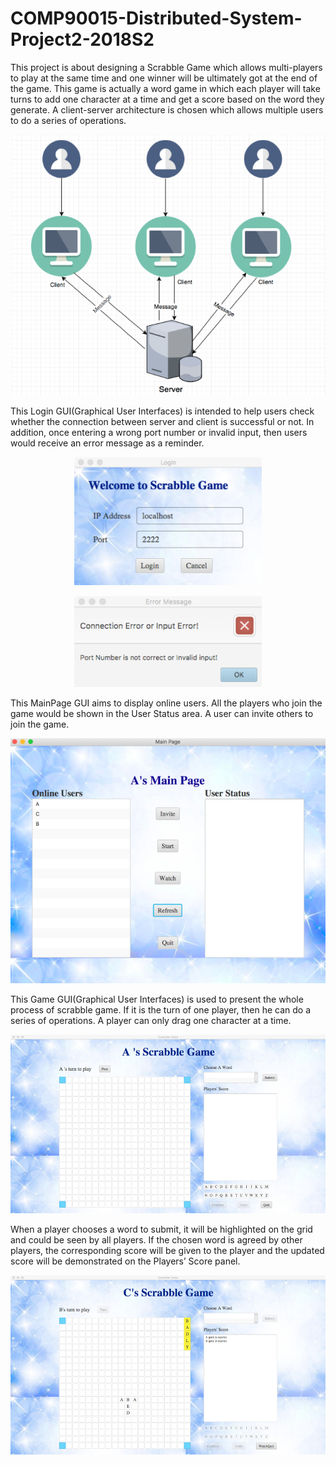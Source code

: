 # COMP90015-Distributed-System-Project2-2018S2

<p align="center">
  
This project is about designing a Scrabble Game which allows multi-players to play at the same time and one winner will be ultimately got at the end of the game. This game is actually a word game in which each player will take turns to add one character at a time and get a score based on the word they generate. A client-server architecture is chosen which allows multiple users to do a series of operations.
  
  <img width="600" src="https://github.com/mxue2/COMP90015-Distributed-System-Project2-2018S2/blob/master/images/Picture4.png">
</p >


This Login GUI(Graphical User Interfaces) is intended to help users check whether the connection between server and client is successful or not. In addition, once entering a wrong port number or invalid input, then users would receive an error message as a reminder. 
  
<p align="center">
<img width="300" src="https://github.com/mxue2/COMP90015-Distributed-System-Project2-2018S2/blob/master/images/Picture1.png">
</p >

<p align="center">
<img width="300" src="https://github.com/mxue2/COMP90015-Distributed-System-Project2-2018S2/blob/master/images/Picture2.png">
</p >

This MainPage GUI aims to display online users. All the players who join the game would be shown in the User Status area. A user can invite others to join the game. 

<p align="center">
  <img width="600" src="https://github.com/mxue2/COMP90015-Distributed-System-Project2-2018S2/blob/master/images/Picture5.png">
</p >

This Game GUI(Graphical User Interfaces) is used to present the whole process of scrabble game. If it is the turn of one player, then he can do a series of operations. A player can only drag one character at a time.

<p align="center">
  
  <img width="600" src="https://github.com/mxue2/COMP90015-Distributed-System-Project2-2018S2/blob/master/images/Picture3.png">
</p >

When a player chooses a word to submit, it will be highlighted on the grid and could be seen by all players. If the chosen word is agreed by other players, the corresponding score will be given to the player and the updated score will be demonstrated on the Players’ Score panel.

<p align="center">
  <img width="600" src="https://github.com/mxue2/COMP90015-Distributed-System-Project2-2018S2/blob/master/images/Picture6.png">

</p >
